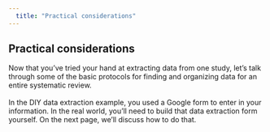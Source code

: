 ```yaml
---
  title: "Practical considerations"
---
```



## Practical considerations


Now that you’ve tried your hand at extracting data from one study, let’s talk through some of the basic protocols for finding and organizing data for an entire systematic review. <br><br>
In the DIY data extraction example, you used a Google form to enter in your information. In the real world, you’ll need to build that data extraction form yourself. On the next page, we’ll discuss how to do that. 
